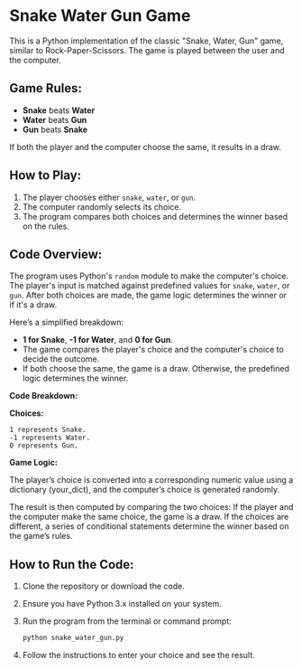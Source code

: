 # Snake Water Gun Game

This is a Python implementation of the classic "Snake, Water, Gun" game, similar to Rock-Paper-Scissors. The game is played between the user and the computer.

## Game Rules:
- **Snake** beats **Water**
- **Water** beats **Gun**
- **Gun** beats **Snake**

If both the player and the computer choose the same, it results in a draw.

## How to Play:
1. The player chooses either `snake`, `water`, or `gun`.
2. The computer randomly selects its choice.
3. The program compares both choices and determines the winner based on the rules.

## Code Overview:
The program uses Python's `random` module to make the computer's choice. The player's input is matched against predefined values for `snake`, `water`, or `gun`. After both choices are made, the game logic determines the winner or if it's a draw.

Here’s a simplified breakdown:
- **1 for Snake**, **-1 for Water**, and **0 for Gun**.
- The game compares the player's choice and the computer's choice to decide the outcome.
- If both choose the same, the game is a draw. Otherwise, the predefined logic determines the winner.

**Code Breakdown:**

**Choices:**

    1 represents Snake.
    -1 represents Water.
    0 represents Gun.
    
**Game Logic:**

The player’s choice is converted into a corresponding numeric value using a dictionary (your_dict), and the computer’s choice is generated randomly.

The result is then computed by comparing the two choices:
    If the player and the computer make the same choice, the game is a draw.
    If the choices are different, a series of conditional statements determine the winner based on the game’s rules.

## How to Run the Code:
1. Clone the repository or download the code.
2. Ensure you have Python 3.x installed on your system.
3. Run the program from the terminal or command prompt:

    ```bash
    python snake_water_gun.py
    ```

4. Follow the instructions to enter your choice and see the result.
